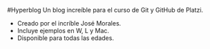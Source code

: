 #Hyperblog
Un blog increíble para el curso de Git y GitHub de Platzi.

* Creado por el incríble José Morales.
* Incluye ejemplos en W, L y Mac.
* Disponible para todas las edades.